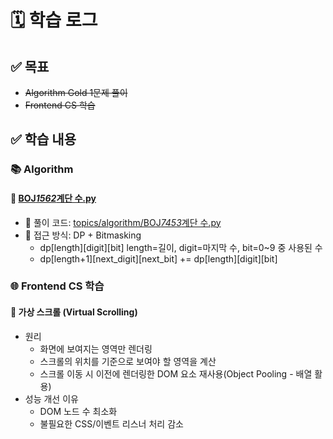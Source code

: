 # 🗓️ 학습 로그

## ✅ 목표

- ~~Algorithm Gold 1문제 풀이~~
- ~~Frontend CS 학습~~

## ✅ 학습 내용

### 📚 Algorithm

#### 🔢 [BOJ*1562*계단 수.py](https://www.acmicpc.net/problem/1562)

- 📁 풀이 코드: [topics/algorithm/BOJ*7453*계단 수.py](https://github.com/89yunik/study-tracker/blob/main/topics/algorithm/BOJ_1562_%EA%B3%84%EB%8B%A8%20%EC%88%98.py)
- 🧠 접근 방식: DP + Bitmasking
  - dp[length][digit][bit] length=길이, digit=마지막 수, bit=0~9 중 사용된 수
  - dp[length+1][next_digit][next_bit] += dp[length][digit][bit]

### 🌐 Frontend CS 학습

#### 📄 가상 스크롤 (Virtual Scrolling)

- 원리
  - 화면에 보여지는 영역만 렌더링
  - 스크롤의 위치를 기준으로 보여야 할 영역을 계산
  - 스크롤 이동 시 이전에 렌더링한 DOM 요소 재사용(Object Pooling - 배열 활용)
- 성능 개선 이유
  - DOM 노드 수 최소화
  - 불필요한 CSS/이벤트 리스너 처리 감소
